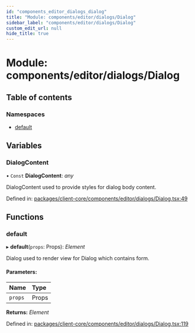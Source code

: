 ```yaml
---
id: "components_editor_dialogs_dialog"
title: "Module: components/editor/dialogs/Dialog"
sidebar_label: "components/editor/dialogs/Dialog"
custom_edit_url: null
hide_title: true
---
```


# Module: components/editor/dialogs/Dialog

## Table of contents

### Namespaces

- [default](components_editor_dialogs_dialog.default.md)

## Variables

### DialogContent

• `Const` **DialogContent**: *any*

DialogContent used to provide styles for dialog body content.

Defined in: [packages/client-core/components/editor/dialogs/Dialog.tsx:49](https://github.com/xr3ngine/xr3ngine/blob/66a84a950/packages/client-core/components/editor/dialogs/Dialog.tsx#L49)

## Functions

### default

▸ **default**(`props`: Props): *Element*

Dialog used to render view for Dialog which contains form.

#### Parameters:

Name | Type |
:------ | :------ |
`props` | Props |

**Returns:** *Element*

Defined in: [packages/client-core/components/editor/dialogs/Dialog.tsx:119](https://github.com/xr3ngine/xr3ngine/blob/66a84a950/packages/client-core/components/editor/dialogs/Dialog.tsx#L119)
